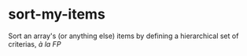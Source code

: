 # sort-my-items

Sort an array's (or anything else) items by defining a hierarchical set of criterias, _à la FP_
